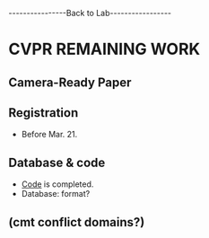 ----------------Back to Lab-----------------
# CVPR REMAINING WORK

## Camera-Ready Paper

## Registration
* Before Mar. 21.

## Database & code
* [Code](https://github.com/cianhwang/LRIID) is completed.
* Database: format?

## (cmt conflict domains?)